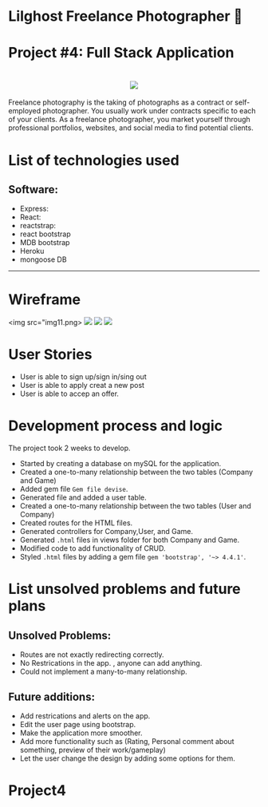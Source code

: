 # Lilghost Freelance Photographer 👻
# Project #4: Full Stack Application

<h1 align = center>
<img src= https://github.com/LeenaYaseen/connect4/blob/master/pic/logo-aa.png>
 

</h1>


Freelance photography is the taking of photographs as a contract or self-employed photographer. You usually work under contracts specific to each of your clients. As a freelance photographer, you market yourself through professional portfolios, websites, and social media to find potential clients.


# List of technologies used

## Software:
-	Express:
-	React:
-	reactstrap:
-	react bootstrap
- MDB bootstrap
- Heroku
- mongoose DB

---

# Wireframe
<img src="img11.png>
![](/img11/.png)
![](/img/1.png)
![](/img/3.png)

# User Stories

-	User is able to sign up/sign in/sing out
-	User is able to apply creat a new post 
- User is able to accep an offer.



# Development process and logic

The project took 2 weeks to develop. 
<br>

-	Started by creating a database on mySQL for the application.
- Created a one-to-many relationship between the two tables (Company and Game)
-	Added gem file `Gem file devise`.
- Generated file and added a user table.
-	Created a one-to-many relationship between the two tables (User and Company)
-	Created routes for the HTML files.
- Generated controllers for Company,User, and Game.
- Generated `.html` files in views folder for both Company and Game.
- Modified code to add functionality of CRUD.
- Styled `.html` files by adding a gem file `gem 'bootstrap', '~> 4.4.1'`.


# List unsolved problems and future plans

## Unsolved Problems:
-	Routes are not exactly redirecting correctly.
- No Restrications in the app. , anyone can add anything.
- Could not implement a many-to-many relationship.

## Future additions:
-	Add restrications and alerts on the app.
-	Edit the user page using bootstrap.
-	Make the application more smoother.
-	Add more functionality such as (Rating, Personal comment about something, preview of their work/gameplay)
-	Let the user change the design by adding some options for them.






# Project4

